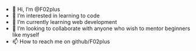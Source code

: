 - 👋 Hi, I’m @F02plus
- 👀 I’m interested in learning to code
- 🌱 I’m currently learning web development
- 💞️ I’m looking to collaborate with anyone who wish to mentor beginners like myself
- 📫 How to reach me on github/F02plus

<!---
F02plus/F02plus is a ✨ special ✨ repository because its `README.md` (this file) appears on your GitHub profile.
You can click the Preview link to take a look at your changes.
--->
